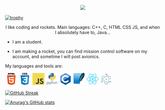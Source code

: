 <div id="header" align="center">
  <img src="https://raw.githubusercontent.com/TheDudeThatCode/TheDudeThatCode/master/Assets/Developer.gif" width="100"/>
</div>

[![trophy](https://github-profile-trophy.vercel.app/?username=KirillMcQ&theme=onedark)](https://github.com/ryo-ma/github-profile-trophy)

<!-- Center the below text -->
<div id="content" align="center">

I like coding and rockets. Main languages: C++, C, HTML CSS JS, and when I absolutely have to, Java...

</div>

- I am a student.

- I am making a rocket, you can find mission control software on my account, and sometime I will post avionics.


My languages and tools are:

<div>
<img src="https://raw.githubusercontent.com/devicons/devicon/master/icons/html5/html5-original-wordmark.svg" width="40" height="40">
<img src="https://raw.githubusercontent.com/devicons/devicon/master/icons/css3/css3-original-wordmark.svg" width="40" height="40">
<img src="https://raw.githubusercontent.com/devicons/devicon/master/icons/javascript/javascript-original.svg" width="40" height="40">
<img src="https://raw.githubusercontent.com/devicons/devicon/master/icons/python/python-original-wordmark.svg" width="40" height="40">
<img src="https://raw.githubusercontent.com/devicons/devicon/master/icons/c/c-original.svg" width="40" height="40">
<!-- Add SQL Image -->
<img src="https://raw.githubusercontent.com/devicons/devicon/master/icons/sqlite/sqlite-original.svg" width="40" height="40">
<img src="https://raw.githubusercontent.com/devicons/devicon/master/icons/react/react-original.svg" width="40" height="40">
<img src="https://raw.githubusercontent.com/devicons/devicon/master/icons/electron/electron-original.svg" width="40" height="40">

</div>

[![GitHub Streak](https://github-readme-streak-stats.herokuapp.com/?user=kirillmcq29)](https://git.io/streak-stats)

[![Anurag's GitHub stats](https://github-readme-stats.vercel.app/api?username=kirillmcq)](https://github.com/anuraghazra/github-readme-stats)

